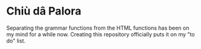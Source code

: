 # Chiù dâ Palora

Separating the grammar functions from the HTML functions has been on my mind for a while now.  Creating this repository officially puts it on my "to do" list.

